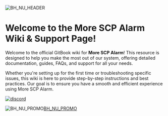 ![BH_NU_HEADER](https://github.com/user-attachments/assets/97213516-058c-4f7f-994d-35631b77b145)
# Welcome to the More SCP Alarm Wiki & Support Page!

Welcome to the official GitBook wiki for **More SCP Alarm**! This resource is designed to help you make the most out of our system, offering detailed documentation, guides, FAQs, and support for all your needs.

Whether you're setting up for the first time or troubleshooting specific issues, this wiki is here to provide step-by-step instructions and best practices. Our goal is to ensure you have a smooth and efficient experience using More SCP Alarm.

[![discord](https://discordapp.com/api/guilds/878555702715645982/embed.png?style=banner4)][discord]


![BH_NU_PROMO](https://github.com/user-attachments/assets/2be93b59-38ab-4e66-b579-67ad77a17663)[BH_NU_PROMO]

[discord]: https://discord.gg/tmgPNVu9wr 'Discord'
[BH_NU_PROMO]:https://bisecthosting.com/5UP3R?r=Github
